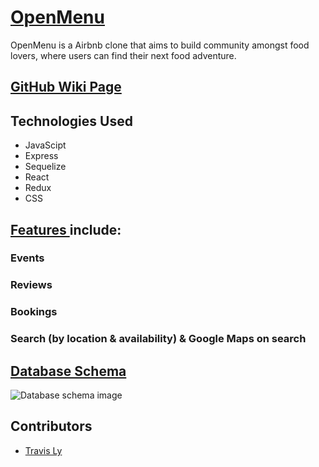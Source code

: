 # [OpenMenu](https://openmenu-aa.herokuapp.com/)

OpenMenu is a Airbnb clone that aims to build community amongst food lovers, where users can find their next food adventure.

## [GitHub Wiki Page](https://github.com/lytravis/OpenMenu/wiki)

## Technologies Used
- JavaScipt
- Express
- Sequelize
- React
- Redux
- CSS

## [Features ](https://github.com/lytravis/OpenMenu/wiki/MVP-Features-List) include:

### Events
### Reviews
### Bookings
### Search (by location & availability) & Google Maps on search

## [Database Schema](https://github.com/lytravis/OpenMenu/wiki/Database-Schema)

![Database schema image](https://cdn.discordapp.com/attachments/920377762068447282/920421269063757824/drawSQL-export-2021-12-14_13_05.png)


## Contributors
- [Travis Ly](https://github.com/lytravis)




